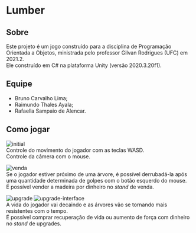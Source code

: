 # Lumber

## Sobre
Este projeto é um jogo construído para a disciplina de Programação Orientada a Objetos, ministrada pelo professor Gilvan Rodrigues (UFC) em 2021.2.  
Ele construído em C# na plataforma Unity (versão 2020.3.20f1).

## Equipe
- Bruno Carvalho Lima;
- Raimundo Thales Ayala;
- Rafaella Sampaio de Alencar.

## Como jogar
![initial](https://user-images.githubusercontent.com/46501003/152696234-734aaf0c-4e3d-4b08-b283-e0c7c437b295.jpg)  
Controle do movimento do jogador com as teclas WASD.  
Controle da câmera com o mouse.  

![venda](https://user-images.githubusercontent.com/46501003/152696245-24c1facd-6565-47c6-a7a3-f32ef6c876f9.jpg)  
Se o jogador estiver próximo de uma árvore, é possível derrubadá-la após uma quantidade determinada de golpes com o botão esquerdo do mouse.  
É possível vender a madeira por dinheiro no *stand* de venda.

![upgrade](https://user-images.githubusercontent.com/46501003/152696249-be471062-8a00-411f-bfba-1069635a0be3.jpg)
![upgrade-interface](https://user-images.githubusercontent.com/46501003/152696258-14bbd7b6-38d6-4e24-8398-160ac14bf1b0.jpg)  
A vida do jogador vai decaindo e as árvores vão se tornando mais resistentes com o tempo.  
É possível comprar recuperação de vida ou aumento de força com dinheiro no *stand* de upgrades.

